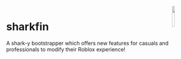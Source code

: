 <img src="https://github.com/sh4rkden/sharkfin/blob/main/assets/images/sharkfin.png?raw=true" align="right" width="12%" height="12%">

# sharkfin
A shark-y bootstrapper which offers new features for casuals and professionals to modify their Roblox experience!